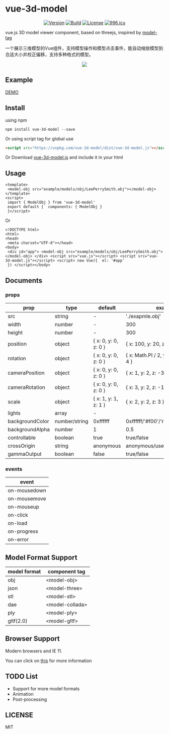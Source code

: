 
# vue-3d-model  
  
<p align="center">  
    <a href="https://www.npmjs.com/package/vue-3d-model"><img src="https://img.shields.io/npm/v/vue-3d-model.svg" alt="Version"></a>  
    <a href="https://travis-ci.org/hujiulong/vue-3d-model"><img src="https://travis-ci.org/hujiulong/vue-3d-model.svg?branch=master" alt="Build"></a>  
    <a href="https://www.npmjs.com/package/vue-3d-model"><img src="https://img.shields.io/npm/l/vue-3d-model.svg" alt="License"></a>
    <a href="https://996.icu"><img src="https://img.shields.io/badge/link-996.icu-red.svg" alt="996.icu"></a>
</p>  
  
vue.js 3D model viewer component, based on threejs, inspired by [model-tag](https://github.com/mrdoob/model-tag)  
  
一个展示三维模型的Vue组件，支持模型操作和模型点击事件，能自动缩放模型到合适大小并校正偏移，支持多种格式的模型。  
  
<p align="center">  
  <img src="./preview.gif">  
</p>  
  
## Example  
[DEMO](https://hujiulong.github.io/vue-3d-model/#/demo-basic)  
  
## Install  
using npm  
```  
npm install vue-3d-model --save  
```  
Or using script tag for global use  
```html  
<script src="https://unpkg.com/vue-3d-model/dist/vue-3d-model.js"></script>  
```  
  
Or Download <a href="https://unpkg.com/vue-3d-model/dist/vue-3d-model.js">vue-3d-model.js</a> and include it in your html  
  
## Usage  
  
```vue  
<template>  
 <model-obj src="example/models/obj/LeePerrySmith.obj"></model-obj></template>  
<script>  
 import { ModelObj } from 'vue-3d-model'  
 export default {  components: { ModelObj }  
 }</script>  
```  
Or  
```vue  
<!DOCTYPE html>  
<html>  
<head>  
 <meta charset="UTF-8"></head>  
<body>  
 <div id="app"> <model-obj src="example/models/obj/LeePerrySmith.obj"></model-obj> </div> <script src="vue.js"></script> <script src="vue-3d-model.js"></script> <script> new Vue({  el: '#app'  
 }) </script></body>  
```  
  
## Documents  
  
### props  
| prop            | type          | default              |  example                                   |  
| --------------- |---------------|----------------------|--------------------------------------------|    
| src             | string        | -                    | './exapmle.obj'                            |
| width           | number        | -                    | 300                                        |  
| height          | number        | -                    | 300                                        |  
| position        | object        | { x: 0, y: 0, z: 0 } | { x: 100, y: 20, z: -10 }                  |  
| rotation        | object        | { x: 0, y: 0, z: 0 } | { x: Math.PI / 2, y: 0, z: - Math.PI / 4 } |  
| cameraPosition  | object        | { x: 0, y: 0, z: 0 } | { x: 1, y: 2, z: -3 } |  
| cameraRotation  | object        | { x: 0, y: 0, z: 0 } | { x: 3, y: 2, z: -1 } |  
| scale           | object        | { x: 1, y: 1, z: 1 } | { x: 2, y: 2, z: 3 }                       |  
| lights          | array         | -                    |                                            |  
| backgroundColor | number/string | 0xffffff             | 0xffffff/'#f00'/'rgb(255,255,255)'         |  
| backgroundAlpha | number        | 1                    | 0.5                                        |  
| controllable    | boolean       | true                 | true/false                                 |  
| crossOrigin     | string        | anonymous            | anonymous/use-credentials                  |  
| gammaOutput     | boolean       | false                | true/false                                 |
 
### events  
  
| event         |  
| ------------- |  
| on-mousedown  |  
| on-mousemove  |  
| on-mouseup    |  
| on-click      |  
| on-load       |  
| on-progress   |  
| on-error      |  
  
## Model Format Support  
| model format  | component tag     |  
| ------------- |-------------------|  
| obj           | \<model-obj>      |  
| json          | \<model-three>    |  
| stl           | \<model-stl>      |  
| dae           | \<model-collada>  |  
| ply           | \<model-ply>      |  
| gltf(2.0)     | \<model-gltf>     |  
  
## Browser Support  
Modern browsers and IE 11.  
  
You can click on [this](http://caniuse.com/#search=webgl) for more information  
  
## TODO List  
* Support for more model formats  
* Animation  
* Post-processing  
  
## LICENSE  
MIT
